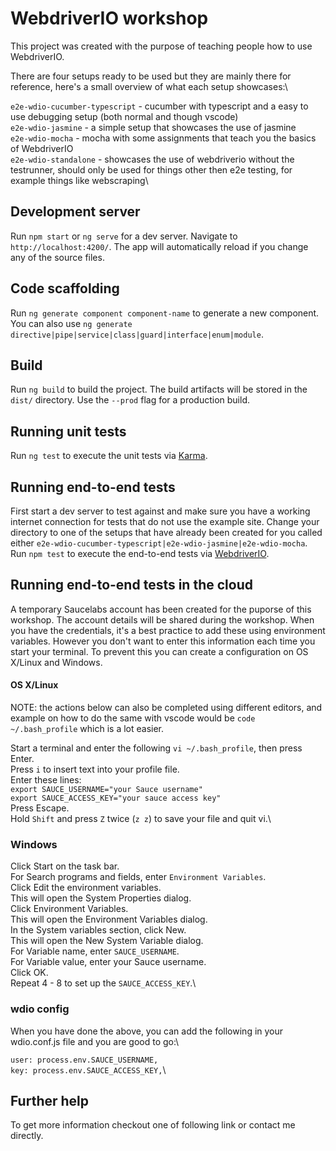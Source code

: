 # WebdriverIO workshop

This project was created with the purpose of teaching people how to use WebdriverIO.

There are four setups ready to be used but they are mainly there for reference, here's a small overview of what each setup showcases:\

`e2e-wdio-cucumber-typescript` - cucumber with typescript and a easy to use debugging setup (both normal and though vscode)\
`e2e-wdio-jasmine` - a simple setup that showcases the use of jasmine\
`e2e-wdio-mocha` - mocha with some assignments that teach you the basics of WebdriverIO\
`e2e-wdio-standalone` - showcases the use of webdriverio without the testrunner, should only be used for things other then e2e testing, for example things like webscraping\

## Development server

Run `npm start` or `ng serve` for a dev server. Navigate to `http://localhost:4200/`. The app will automatically reload if you change any of the source files.

## Code scaffolding

Run `ng generate component component-name` to generate a new component. You can also use `ng generate directive|pipe|service|class|guard|interface|enum|module`.

## Build

Run `ng build` to build the project. The build artifacts will be stored in the `dist/` directory. Use the `--prod` flag for a production build.

## Running unit tests

Run `ng test` to execute the unit tests via [Karma](https://karma-runner.github.io).

## Running end-to-end tests

First start a dev server to test against and make sure you have a working internet connection for tests that do not use the example site.
Change your directory to one of the setups that have already been created for you called either `e2e-wdio-cucumber-typescript|e2e-wdio-jasmine|e2e-wdio-mocha`.
Run `npm test` to execute the end-to-end tests via [WebdriverIO](http://www.webdriver.io/).

## Running end-to-end tests in the cloud

A temporary Saucelabs account has been created for the puporse of this workshop. The account details will be shared during the workshop. When you have the credentials, it's a best practice to add these using environment variables.
However you don't want to enter this information each time you start your terminal.
To prevent this you can create a configuration on OS X/Linux and Windows.

#### OS X/Linux
NOTE: the actions below can also be completed using different editors, and example on how to do the same with vscode would be ```code ~/.bash_profile``` which is a lot easier.

Start a terminal and enter the following ```vi ~/.bash_profile```, then press Enter.\
Press `i` to insert text into your profile file.\
Enter these lines:\
```export SAUCE_USERNAME="your Sauce username"```\
```export SAUCE_ACCESS_KEY="your sauce access key"```\
Press Escape.\
Hold `Shift` and press `Z` twice (`z z`) to save your file and quit vi.\

### Windows
Click Start on the task bar.\
For Search programs and fields, enter `Environment Variables`.\
Click Edit the environment variables. \
This will open the System Properties dialog.\
Click Environment Variables. \
This will open the Environment Variables dialog.\
In the System variables section, click New.\
This will open the New System Variable dialog.\
For Variable name, enter `SAUCE_USERNAME`.\
For Variable value, enter your Sauce username.\
Click OK.\
Repeat 4 - 8 to set up the `SAUCE_ACCESS_KEY`.\

### wdio config

When you have done the above, you can add the following in your wdio.conf.js file and you are good to go:\

```user: process.env.SAUCE_USERNAME,```\
```key: process.env.SAUCE_ACCESS_KEY,```\

## Further help

To get more information checkout one of following link or contact me directly.

